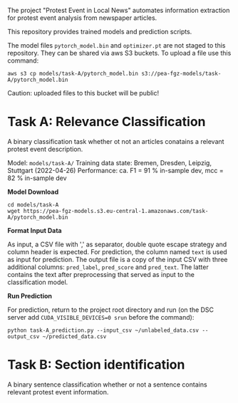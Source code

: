 The project "Protest Event in Local News" automates information extraction for protest event analysis from newspaper articles.

This repository provides trained models and prediction scripts.

The model files `pytorch_model.bin` and `optimizer.pt` are not staged to this repository. 
They can be shared via aws S3 buckets.
To upload a file use this command:

```
aws s3 cp models/task-A/pytorch_model.bin s3://pea-fgz-models/task-A/pytorch_model.bin
```

Caution: uploaded files to this bucket will be public!

# Task A: Relevance Classification

A binary classification task whether ot not an articles conatains a relevant protest event description.

Model: `models/task-A/`
Training data state: Bremen, Dresden, Leipzig, Stuttgart (2022-04-26)
Performance: ca. F1 = 91 % in-sample dev, mcc = 82 % in-sample dev

**Model Download**
```
cd models/task-A
wget https://pea-fgz-models.s3.eu-central-1.amazonaws.com/task-A/pytorch_model.bin
```

**Format Input Data**

As input, a CSV file with ',' as separator, double quote escape strategy and column header is expected. For prediction, the column named `text` is used as input for prediction. The output file is a copy of the input CSV with three additional columns: `pred_label`, `pred_score` and `pred_text`. The latter contains the text after preprocessing that served as input to the classification model.

**Run Prediction**

For prediction, return to the project root directory and run (on the DSC server add `CUDA_VISIBLE_DEVICES=0 srun` before the command):

```
python task-A_prediction.py --input_csv ~/unlabeled_data.csv --output_csv ~/predicted_data.csv
```

# Task B: Section identification

A binary sentence classification whether or not a sentence contains relevant protest event information. 
